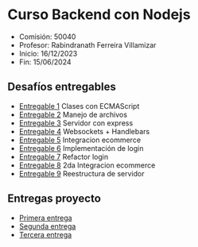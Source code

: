 # Curso Backend con Nodejs

- Comisión: 50040
- Profesor: Rabindranath Ferreira Villamizar
- Inicio: 16/12/2023
- Fin: 15/06/2024

## Desafíos entregables

- [Entregable 1](./Entregas-Desafios/entrega-01/) Clases con ECMAScript
- [Entregable 2](./Entregas-Desafios/entrega-02/) Manejo de archivos
- [Entregable 3](./Entregas-Desafios/entrega-03/) Servidor con express
- [Entregable 4](./Entregas-Desafios/entrega-04/) Websockets + Handlebars
- [Entregable 5](./Entregas-Desafios/entrega-05/) Integracion ecommerce
- [Entregable 6](./Entregas-Desafios/entrega-06/) Implementación de login
- [Entregable 7](./Entregas-Desafios/entrega-07/) Refactor login
- [Entregable 8](./Entregas-Desafios/entrega-08/) 2da Integracion ecommerce
- [Entregable 9](./Entregas-Desafios/entrega-09/) Reestructura de servidor

## Entregas proyecto

- [Primera entrega](./Entregas-Proyecto/proyecto-01/)
- [Segunda entrega](./Entregas-Proyecto/proyecto-02/)
- [Tercera entrega](./Entregas-Proyecto/proyecto-03/)
